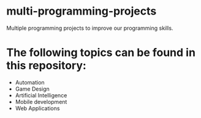 # multi-programming-projects
Multiple programming projects to improve our programming skills. 

# The following topics can be found in this repository:
- Automation
- Game Design
- Artificial Intelligence
- Mobile development 
- Web Applications 
